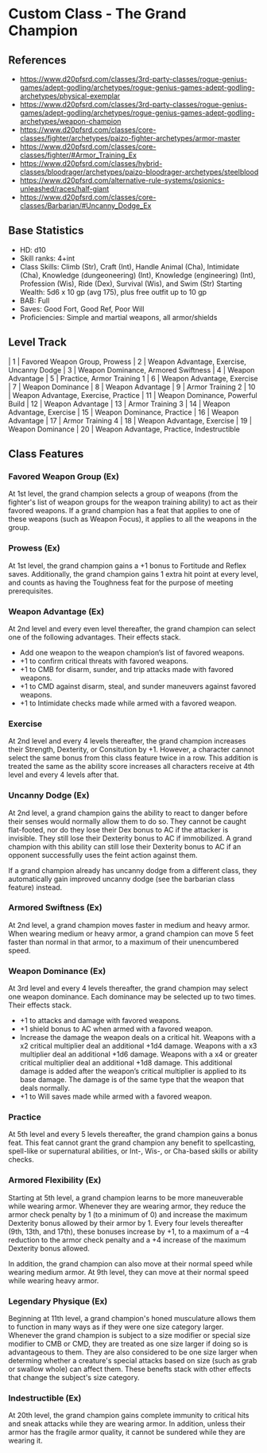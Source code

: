# Custom Class - The Grand Champion
## References
- https://www.d20pfsrd.com/classes/3rd-party-classes/rogue-genius-games/adept-godling/archetypes/rogue-genius-games-adept-godling-archetypes/physical-exemplar
- https://www.d20pfsrd.com/classes/3rd-party-classes/rogue-genius-games/adept-godling/archetypes/rogue-genius-games-adept-godling-archetypes/weapon-champion
- https://www.d20pfsrd.com/classes/core-classes/fighter/archetypes/paizo-fighter-archetypes/armor-master
- https://www.d20pfsrd.com/classes/core-classes/fighter/#Armor_Training_Ex
- https://www.d20pfsrd.com/classes/hybrid-classes/bloodrager/archetypes/paizo-bloodrager-archetypes/steelblood
- https://www.d20pfsrd.com/alternative-rule-systems/psionics-unleashed/races/half-giant
- https://www.d20pfsrd.com/classes/core-classes/Barbarian/#Uncanny_Dodge_Ex

## Base Statistics
- HD: d10
- Skill ranks: 4+int
- Class Skills: Climb (Str), Craft (Int), Handle Animal (Cha), Intimidate (Cha), Knowledge (dungeoneering) (Int), Knowledge (engineering) (Int), Profession (Wis), Ride (Dex), Survival (Wis), and Swim (Str)
Starting Wealth: 5d6 x 10 gp (avg 175), plus free outfit up to 10 gp
- BAB: Full
- Saves: Good Fort, Good Ref, Poor Will
- Proficiencies: Simple and martial weapons, all armor/shields

## Level Track
|  1 | Favored Weapon Group, Prowess
|  2 | Weapon Advantage, Exercise, Uncanny Dodge
|  3 | Weapon Dominance, Armored Swiftness
|  4 | Weapon Advantage
|  5 | Practice, Armor Training 1
|  6 | Weapon Advantage, Exercise
|  7 | Weapon Dominance
|  8 | Weapon Advantage
|  9 | Armor Training 2
| 10 | Weapon Advantage, Exercise, Practice
| 11 | Weapon Dominance, Powerful Build
| 12 | Weapon Advantage
| 13 | Armor Training 3
| 14 | Weapon Advantage, Exercise
| 15 | Weapon Dominance, Practice
| 16 | Weapon Advantage
| 17 | Armor Training 4
| 18 | Weapon Advantage, Exercise
| 19 | Weapon Dominance
| 20 | Weapon Advantage, Practice, Indestructible

## Class Features
### Favored Weapon Group (Ex)
At 1st level, the grand champion selects a group of weapons (from the fighter's list of weapon groups for the weapon training ability) to act as their favored weapons. If a grand champion has a feat that applies to one of these weapons (such as Weapon Focus), it applies to all the weapons in the group.

### Prowess (Ex)
At 1st level, the grand champion gains a +1 bonus to Fortitude and Reflex saves. Additionally, the grand champion gains 1 extra hit point at every level, and counts as having the Toughness feat for the purpose of meeting prerequisites.

### Weapon Advantage (Ex)
At 2nd level and every even level thereafter, the grand champion can select one of the following advantages. Their effects stack.
- Add one weapon to the weapon champion’s list of favored weapons.
- +1 to confirm critical threats with favored weapons.
- +1 to CMB for disarm, sunder, and trip attacks made with favored weapons.
- +1 to CMD against disarm, steal, and sunder maneuvers against favored weapons.
- +1 to Intimidate checks made while armed with a favored weapon.

### Exercise
At 2nd level and every 4 levels thereafter, the grand champion increases their Strength, Dexterity, or Consitution by +1. However, a character cannot select the same bonus from this class feature twice in a row. This addition is treated the same as the ability score increases all characters receive at 4th level and every 4 levels after that.

### Uncanny Dodge (Ex)
At 2nd level, a grand champion gains the ability to react to danger before their senses would normally allow them to do so. They cannot be caught flat-footed, nor do they lose their Dex bonus to AC if the attacker is invisible. They still lose their Dexterity bonus to AC if immobilized. A grand champion with this ability can still lose their Dexterity bonus to AC if an opponent successfully uses the feint action against them.

If a grand champion already has uncanny dodge from a different class, they automatically gain improved uncanny dodge (see the barbarian class feature) instead.

### Armored Swiftness (Ex)
At 2nd level, a grand champion moves faster in medium and heavy armor. When wearing medium or heavy armor, a grand champion can move 5 feet faster than normal in that armor, to a maximum of their unencumbered speed.

### Weapon Dominance (Ex)
At 3rd level and every 4 levels thereafter, the grand champion may select one weapon dominance. Each dominance may be selected up to two times. Their effects stack.
- +1 to attacks and damage with favored weapons.
- +1 shield bonus to AC when armed with a favored weapon.
- Increase the damage the weapon deals on a critical hit. Weapons with a x2 critical multiplier deal an additional +1d4 damage. Weapons with a x3 multiplier deal an additional +1d6 damage. Weapons with a x4 or greater critical multiplier deal an additional +1d8 damage. This additional damage is added after the weapon’s critical multiplier is applied to its base damage. The damage is of the same type that the weapon that deals normally.
- +1 to Will saves made while armed with a favored weapon.

### Practice
At 5th level and every 5 levels thereafter, the grand champion gains a bonus feat. This feat cannot grant the grand champion any benefit to spellcasting, spell-like or supernatural abilities, or Int-, Wis-, or Cha-based skills or ability checks.

### Armored Flexibility (Ex)
Starting at 5th level, a grand champion learns to be more maneuverable while wearing armor. Whenever they are wearing armor, they reduce the armor check penalty by 1 (to a minimum of 0) and increase the maximum Dexterity bonus allowed by their armor by 1. Every four levels thereafter (9th, 13th, and 17th), these bonuses increase by +1, to a maximum of a –4 reduction to the armor check penalty and a +4 increase of the maximum Dexterity bonus allowed.

In addition, the grand champion can also move at their normal speed while wearing medium armor. At 9th level, they can move at their normal speed while wearing heavy armor.

### Legendary Physique (Ex)
Beginning at 11th level, a grand champion's honed musculature allows them to function in many ways as if they were one size category larger. Whenever the grand champion is subject to a size modifier or special size modifier to CMB or CMD, they are treated as one size larger if doing so is advantageous to them. They are also considered to be one size larger when determing whether a creature's special attacks based on size (such as grab or swallow whole) can affect them. These benefts stack with other effects that change the subject's size category.

### Indestructible (Ex)
At 20th level, the grand champion gains complete immunity to critical hits and sneak attacks while they are wearing armor. In addition, unless their armor has the fragile armor quality, it cannot be sundered while they are wearing it.
